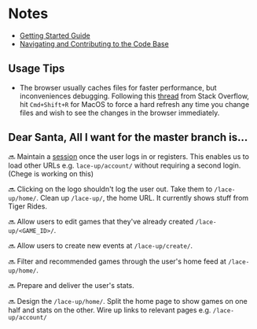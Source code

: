 # Notes

* [Getting Started Guide](https://github.com/dchege711/lace_up/blob/master/getting_started.md)
* [Navigating and Contributing to the Code Base](https://github.com/dchege711/lace_up/blob/master/navigating_the_code_base.md)

## Usage Tips

* The browser usually caches files for faster performance, but inconveniences debugging. Following this [thread](https://stackoverflow.com/questions/41144565/flask-does-not-see-change-in-js-file) from Stack Overflow, hit `Cmd+Shift+R` for MacOS to force a hard refresh any time you change files and wish to see the changes in the browser immediately.

## Dear Santa, All I want for the master branch is...

:soon: Maintain a [session](https://www.owasp.org/index.php/Session_Management_Cheat_Sheet) once the user logs in or registers. This enables us to load other URLs e.g. `lace-up/account/` without requiring a second login. (Chege is working on this)

:soon: Clicking on the logo shouldn't log the user out. Take them to `/lace-up/home/`. Clean up `/lace-up/`, the home URL. It currently shows stuff from Tiger Rides.

:soon: Allow users to edit games that they've already created `/lace-up/<GAME_ID>/`.

:soon: Allow users to create new events at `/lace-up/create/`.

:soon: Filter and recommended games through the user's home feed at `/lace-up/home/`.

:soon: Prepare and deliver the user's stats.

:soon: Design the `/lace-up/home/`. Split the home page to show games on one half and stats on the other. Wire up links to relevant pages e.g. `/lace-up/account/`
